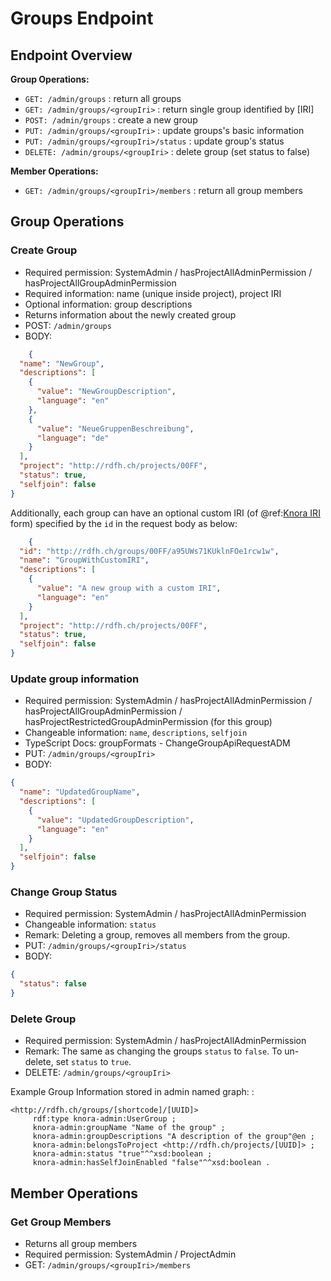# Groups Endpoint

## Endpoint Overview

**Group Operations:**

- `GET: /admin/groups` : return all groups
- `GET: /admin/groups/<groupIri>` : return single group identified by [IRI]
- `POST: /admin/groups` : create a new group
- `PUT: /admin/groups/<groupIri>` : update groups's basic information
- `PUT: /admin/groups/<groupIri>/status` : update group's status
- `DELETE: /admin/groups/<groupIri>` : delete group (set status to false)

**Member Operations:**

- `GET: /admin/groups/<groupIri>/members` : return all group members

## Group Operations

### Create Group

- Required permission: SystemAdmin / hasProjectAllAdminPermission
  / hasProjectAllGroupAdminPermission
- Required information: name (unique inside project), project IRI
- Optional information: group descriptions
- Returns information about the newly created group
- POST: `/admin/groups`
- BODY:

```json
    {
  "name": "NewGroup",
  "descriptions": [
    {
      "value": "NewGroupDescription",
      "language": "en"
    },
    {
      "value": "NeueGruppenBeschreibung",
      "language": "de"
    }
  ],
  "project": "http://rdfh.ch/projects/00FF",
  "status": true,
  "selfjoin": false
}
```

Additionally, each group can have an optional custom IRI (of @ref:[Knora IRI](../api-v2/knora-iris.md#iris-for-data)
form)
specified by the `id` in the request body as below:

```json
    {
  "id": "http://rdfh.ch/groups/00FF/a95UWs71KUklnFOe1rcw1w",
  "name": "GroupWithCustomIRI",
  "descriptions": [
    {
      "value": "A new group with a custom IRI",
      "language": "en"
    }
  ],
  "project": "http://rdfh.ch/projects/00FF",
  "status": true,
  "selfjoin": false
}
```

### Update group information

- Required permission: SystemAdmin / hasProjectAllAdminPermission
  / hasProjectAllGroupAdminPermission /
  hasProjectRestrictedGroupAdminPermission (for this group)
- Changeable information: `name`, `descriptions`, `selfjoin`
- TypeScript Docs: groupFormats - ChangeGroupApiRequestADM
- PUT: `/admin/groups/<groupIri>`
- BODY:

```json
{
  "name": "UpdatedGroupName",
  "descriptions": [
    {
      "value": "UpdatedGroupDescription",
      "language": "en"
    }
  ],
  "selfjoin": false
}
```

### Change Group Status

- Required permission: SystemAdmin / hasProjectAllAdminPermission
- Changeable information: `status`
- Remark: Deleting a group, removes all members from the group.
- PUT: `/admin/groups/<groupIri>/status`
- BODY:

```json
{
  "status": false
}
```

### Delete Group

- Required permission: SystemAdmin / hasProjectAllAdminPermission
- Remark: The same as changing the groups `status` to
  `false`. To un-delete, set `status` to `true`.
- DELETE: `/admin/groups/<groupIri>`

Example Group Information stored in admin named graph: :

```
<http://rdfh.ch/groups/[shortcode]/[UUID]>
     rdf:type knora-admin:UserGroup ;
     knora-admin:groupName "Name of the group" ;
     knora-admin:groupDescriptions "A description of the group"@en ;
     knora-admin:belongsToProject <http://rdfh.ch/projects/[UUID]> ;
     knora-admin:status "true"^^xsd:boolean ;
     knora-admin:hasSelfJoinEnabled "false"^^xsd:boolean .
```

## Member Operations

### Get Group Members

- Returns all group members
- Required permission: SystemAdmin / ProjectAdmin
- GET: `/admin/groups/<groupIri>/members`
